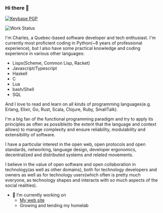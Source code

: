 ### Hi there 👋
<a href="https://keybase.io/drpyser#show-public"><img alt="Keybase PGP" src="https://img.shields.io/keybase/pgp/drpyser?link=https%3A%2F%2Fkeybase.io%2Fdrpyser%23show-public"></a>

<object name="www.charleslanglois.dev" data="https://img.shields.io/website?down_message=Down%20and%20low%20%3A%28&up_message=Up%20and%20Running%21&url=https%3A%2F%2Fwww.charleslanglois.dev&link=https%3A%2F%2Fwww.charleslanglois.dev"></object>

![Work Status](https://img.shields.io/badge/WorkStatus-Employed-green)

I'm Charles, a Quebec-based software developer and tech enthusiast.
I'm currently most proficient coding in Python(~8 years of professional experience), but I also have some practical knowledge and coding experience in various other languages:

* Lisps(Scheme, Common Lisp, Racket)
* Javascript/Typescript
* Haskell
* C
* Lua
* bash/Shell
* SQL

And I love to read and learn on all kinds of programming languages(e.g. Erlang, Elixir, Go, Rust, Scala, Clojure, Ruby, SmallTalk).

I'm a big fan of the functional programming paradigm and try to apply its principles as often as possible(to the extent that the language and context allows) to manage complexity and ensure reliability, modulability and extensibility of software.

I have a particular interest in the open web, open protocols and open standards, networking, language design, developer ergonomics, decentralized and distributed systems and related movements.

I believe in the value of open software and open collaboration in technology(as well as other domains), both for technology developers and owners as well as for technology users(which often is pretty much everyone, as technology shapes and interacts with so much aspects of the social realities).

- 🔭 I’m currently working on
  - [My web site](https://github.com/DrPyser/www.charleslanglois.dev)
  - Growing and tending my homelab

<!--
**DrPyser/DrPyser** is a ✨ _special_ ✨ repository because its `README.md` (this file) appears on your GitHub profile.

Here are some ideas to get you started:

- 🌱 I’m currently learning ...
- 👯 I’m looking to collaborate on ...
- 🤔 I’m looking for help with ...
- 💬 Ask me about ...
- 📫 How to reach me: ...
- 😄 Pronouns: ...
- ⚡ Fun fact: ...
-->
